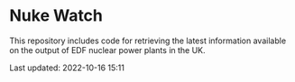# Nuke Watch

This repository includes code for retrieving the latest information available on the output of EDF nuclear power plants in the UK.

Last updated: 2022-10-16 15:11